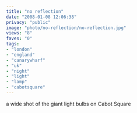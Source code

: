 ```yaml
---
title: "no reflection"
date: "2008-01-08 12:06:38"
privacy: "public"
image: "photo/no-reflection/no-reflection.jpg"
views: "8"
faves: "0"
tags:
- "london"
- "england"
- "canarywharf"
- "uk"
- "night"
- "light"
- "lamp"
- "cabotsquare"
---
```

a wide shot of the giant light bulbs on Cabot Square
